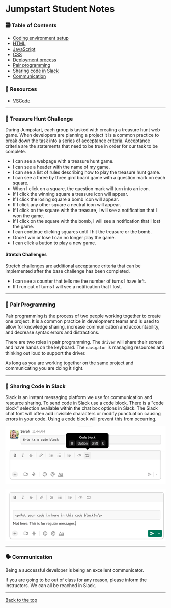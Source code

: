 # Jumpstart Student Notes

### 🗃 Table of Contents

- [Coding environment setup](./process/environment.md)
- [HTML](./code/html.md)
- [JavaScript](./code/javascript.md)
- [CSS](./code/css.md)
- [Deployment process](./process/deployment.md)
- [Pair programming](#-pair-programming)
- [Sharing code in Slack](#-sharing-code-in-slack)
- [Communication](#-communication)

### 🔗 Resources

- [VSCode](https://code.visualstudio.com/)

---

### 💎 Treasure Hunt Challenge

During Jumpstart, each group is tasked with creating a treasure hunt web game. When developers are planning a project it is a common practice to break down the task into a series of acceptance criteria. Acceptance criteria are the statements that need to be true in order for our task to be complete.

- I can see a webpage with a treasure hunt game.
- I can see a header with the name of my game.
- I can see a list of rules describing how to play the treasure hunt game.
- I can see a three by three gird board game with a question mark on each square.
- When I click on a square, the question mark will turn into an icon.
- If I click the winning square a treasure icon will appear.
- If I click the losing square a bomb icon will appear.
- If I click any other square a neutral icon will appear.
- If I click on the square with the treasure, I will see a notification that I won the game.
- If I click on the square with the bomb, I will see a notification that I lost the game.
- I can continue clicking squares until I hit the treasure or the bomb.
- Once I win or lose I can no longer play the game.
- I can click a button to play a new game.

#### Stretch Challenges

Stretch challenges are additional acceptance criteria that can be implemented after the base challenge has been completed.

- I can see a counter that tells me the number of turns I have left.
- If I run out of turns I will see a notification that I lost.

---

### 👥 Pair Programming

Pair programming is the process of two people working together to create one project. It is a common practice in development teams and is used to allow for knowledge sharing, increase communication and accountability, and decrease syntax errors and distractions.

There are two roles in pair programming. The `driver` will share their screen and have hands on the keyboard. The `navigator` is managing resources and thinking out loud to support the driver.

As long as you are working together on the same project and communicating you are doing it right.

---

### 🤝 Sharing Code in Slack

Slack is an instant messaging platform we use for communication and resource sharing. To send code in Slack use a code block. There is a "code block" selection available within the chat box options in Slack. The Slack chat font will often add invisible characters or modify punctuation causing errors in your code. Using a code block will prevent this from occurring.

![SlackCodeBlock](./assets/slack-code-block.png)

![SlackCodeBlock](./assets/slack-code-comparison.png)

---

### 🗣 Communication

Being a successful developer is being an excellent communicator.

If you are going to be out of class for any reason, please inform the instructors. We can all be reached in Slack.

---

[Back to the top](#jumpstart-student-notes)
